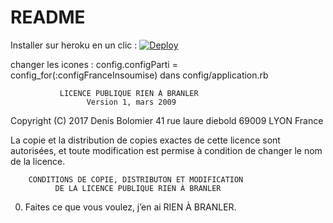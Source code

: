 # README

Installer sur heroku en un clic :
[![Deploy](https://www.herokucdn.com/deploy/button.png)](https://heroku.com/deploy)

changer les icones :
config.configParti = config_for(:configFranceInsoumise) dans config/application.rb

               LICENCE PUBLIQUE RIEN À BRANLER
                     Version 1, mars 2009

Copyright (C) 2017 Denis Bolomier
 41 rue laure diebold 69009 LYON France

La copie et la distribution de copies exactes de cette licence sont
autorisées, et toute modification est permise à condition de changer
le nom de la licence.

        CONDITIONS DE COPIE, DISTRIBUTON ET MODIFICATION
              DE LA LICENCE PUBLIQUE RIEN À BRANLER

 0. Faites ce que vous voulez, j’en ai RIEN À BRANLER.
